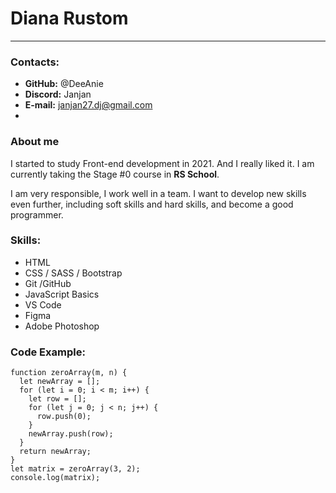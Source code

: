 # Diana Rustom
----------
### Contacts:
- **GitHub:** @DeeAnie
- **Discord:** Janjan
- **E-mail:** janjan27.dj@gmail.com
- 
### About me
I started to study Front-end development in 2021. And I really liked it. I am currently taking the Stage #0 course in **RS School**. 


I am very responsible, I work well in a team. I want to develop new skills even further, including soft skills and hard skills, and become a good programmer.


### Skills:
* HTML
* CSS / SASS / Bootstrap
* Git /GitHub
* JavaScript Basics
* VS Code
* Figma
* Adobe Photoshop

### Code Example:
``` 
function zeroArray(m, n) {
  let newArray = [];
  for (let i = 0; i < m; i++) {
    let row = [];
    for (let j = 0; j < n; j++) {
      row.push(0);
    }
    newArray.push(row);
  }
  return newArray;
}
let matrix = zeroArray(3, 2);
console.log(matrix);
```
